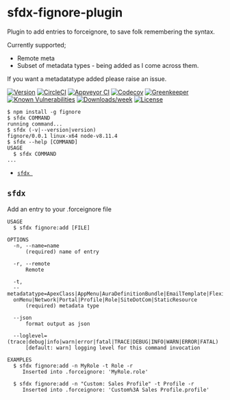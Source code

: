 sfdx-fignore-plugin
===================

Plugin to add entries to forceignore, to save folk remembering the syntax.

Currently supported;
- Remote meta
- Subset of metadata types - being added as I come across them.

If you want a metadatatype added please raise an issue.

[![Version](https://img.shields.io/npm/v/sfdx-fignore-plugin.svg)](https://npmjs.org/package/sfdx-fignore-plugin)
[![CircleCI](https://circleci.com/gh/toddhalfpenny/sfdx-fignore-plugin/tree/master.svg?style=shield)](https://circleci.com/gh/toddhalfpenny/sfdx-fignore-plugin/tree/master)
[![Appveyor CI](https://ci.appveyor.com/api/projects/status/github/toddhalfpenny/sfdx-fignore-plugin?branch=master&svg=true)](https://ci.appveyor.com/project/heroku/sfdx-fignore-plugin/branch/master)
[![Codecov](https://codecov.io/gh/toddhalfpenny/sfdx-fignore-plugin/branch/master/graph/badge.svg)](https://codecov.io/gh/toddhalfpenny/sfdx-fignore-plugin)
[![Greenkeeper](https://badges.greenkeeper.io/toddhalfpenny/sfdx-fignore-plugin.svg)](https://greenkeeper.io/)
[![Known Vulnerabilities](https://snyk.io/test/github/toddhalfpenny/sfdx-fignore-plugin/badge.svg)](https://snyk.io/test/github/toddhalfpenny/sfdx-fignore-plugin)
[![Downloads/week](https://img.shields.io/npm/dw/sfdx-fignore-plugin.svg)](https://npmjs.org/package/sfdx-fignore-plugin)
[![License](https://img.shields.io/npm/l/sfdx-fignore-plugin.svg)](https://github.com/toddhalfpenny/sfdx-fignore-plugin/blob/master/package.json)

<!-- toc -->

<!-- tocstop -->
<!-- install -->
<!-- usage -->
```sh-session
$ npm install -g fignore
$ sfdx COMMAND
running command...
$ sfdx (-v|--version|version)
fignore/0.0.1 linux-x64 node-v8.11.4
$ sfdx --help [COMMAND]
USAGE
  $ sfdx COMMAND
...
```
<!-- usagestop -->
<!-- commands -->
* [`sfdx `](#sfdx-)

## `sfdx `

Add an entry to your .forceignore file

```
USAGE
  $ sfdx fignore:add [FILE]

OPTIONS
  -n, --name=name
      (required) name of entry

  -r, --remote
      Remote

  -t, 
  --metadatatype=ApexClass|AppMenu|AuraDefinitionBundle|EmailTemplate|FlexiPage|Layout|LightningComponentBundle|Navigati
  onMenu|Network|Portal|Profile|Role|SiteDotCom|StaticResource
      (required) metadata type

  --json
      format output as json

  --loglevel=(trace|debug|info|warn|error|fatal|TRACE|DEBUG|INFO|WARN|ERROR|FATAL)
      [default: warn] logging level for this command invocation

EXAMPLES
  $ sfdx fignore:add -n MyRole -t Role -r
     Inserted into .forceignore: 'MyRole.role'
  
  $ sfdx fignore:add -n "Custom: Sales Profile" -t Profile -r
     Inserted into .forceignore: 'Custom%3A Sales Profile.profile'
```
<!-- commandsstop -->
